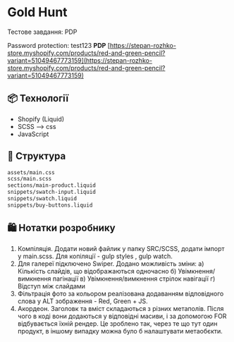 # Gold Hunt
Тестове завдання: PDP

Password protection: test123
**PDP** [https://stepan-rozhko-store.myshopify.com/products/red-and-green-pencil?variant=51049467773159](https://stepan-rozhko-store.myshopify.com/products/red-and-green-pencil?variant=51049467773159)


## 📦 Технології
- Shopify (Liquid)
- SCSS --> css
- JavaScript


## 📁 Структура
``` bash 
assets/main.css 
scss/main.scss
sections/main-product.liquid
snippets/swatch-input.liquid
snippets/swatch.liquid
snippets/buy-buttons.liquid
```

## 🛍️ Нотатки розробнику
1. Компіляція. Додати новий файлик у папку SRC/SCSS, додати імпорт у main.scss. Для копіляції - gulp styles , gulp watch. 
2. Для галереї підключено Swiper. Додано можливість зміни:
а) Кількість слайдів, що відображаються одночасно
б) Увімкнення/вимкнення пагінації
в) Увімкнення/вимкнення стрілок навігації
г) Відступ між слайдами
3. Фільтрація фото за кольором реалізована додаванням відповідного слова у ALT зображення - Red, Green + JS.
4. Акордеон. Заголовк та вміст складаються з різних метаполів. Після чого в коді вони додаються у відповідні масиви, і за допомогою FOR відбувається їхній рендер. Це зроблено так, через те що тут один продукт, в іншому випадку можна було б налаштувати метаобєкти.
